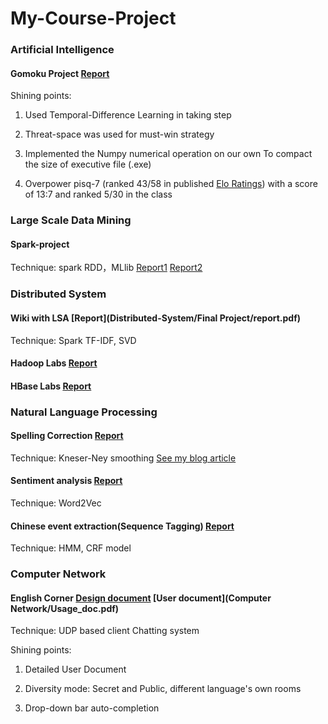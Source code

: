 # My-Course-Project
### Artificial Intelligence   

#### Gomoku Project [Report](Artificial-Intelligence/report.pdf)  

Shining points:

1. Used Temporal-Difference Learning in taking step

2. Threat-space was used for must-win strategy 

3.  Implemented the Numpy numerical operation on our own To compact the size of executive file (.exe)

4. Overpower pisq-7 (ranked 43/58 in published [Elo Ratings](<https://gomocup.org/elo-ratings/>)) with a score of 13:7 and ranked 5/30 in the class  



### Large Scale Data Mining

#### Spark-project 

Technique: spark RDD，MLlib    [Report1](Large-Scale-Data-Mining/report1.pdf)    [Report2](Large-Scale-Data-Mining/report2.pdf)



### Distributed System

#### Wiki with LSA [Report](Distributed-System/Final Project/report.pdf)

Technique:  Spark TF-IDF, SVD

#### Hadoop Labs  [Report](Distributed-System/homework2/hw2.pdf)

#### HBase Labs [Report](Distributed-System/homework5/hw5.pdf)



### Natural Language Processing

#### Spelling Correction  [Report](Natural-Language-Processing/Homework-1/report.pdf)

Technique: Kneser-Ney smoothing [See my blog article](<https://dongfanker.github.io/2018/11/04/kneser-ney/>)

#### Sentiment analysis [Report](Natural-Language-Processing/Homework-2/report.pdf)

Technique: Word2Vec 

#### Chinese event extraction(Sequence Tagging) [Report](Natural-Language-Processing/Homework-3/report.pdf)

Technique: HMM, CRF model



### Computer Network 

#### English Corner      [Design document](Computer-Network/Designed_doc.pdf)    [User document](Computer Network/Usage_doc.pdf)

Technique:  UDP based client Chatting system

Shining points:

1. Detailed User Document

2. Diversity mode: Secret and Public, different language's own rooms
3. Drop-down bar auto-completion 

